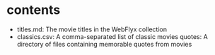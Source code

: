 # contents

- titles.md: The movie titles in the WebFlyx collection
- classics.csv: A comma-separated list of classic movies
quotes: A directory of files containing memorable quotes from movies

